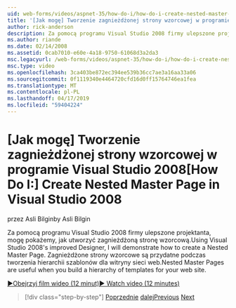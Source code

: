 ```yaml
---
uid: web-forms/videos/aspnet-35/how-do-i/how-do-i-create-nested-master-page-in-visual-studio-2008
title: '[Jak mogę] Tworzenie zagnieżdżonej strony wzorcowej w programie Visual Studio 2008 | Dokumentacja firmy Microsoft'
author: rick-anderson
description: Za pomocą programu Visual Studio 2008 firmy ulepszone projektanta, mogę pokażemy, jak utworzyć zagnieżdżoną stronę wzorcową. Zagnieżdżone strony wzorcowe są przydatne, gdy tworzysz hierarch...
ms.author: riande
ms.date: 02/14/2008
ms.assetid: 0cab7010-e60e-4a18-9750-61068d3a2da3
msc.legacyurl: /web-forms/videos/aspnet-35/how-do-i/how-do-i-create-nested-master-page-in-visual-studio-2008
msc.type: video
ms.openlocfilehash: 3ca403be872ec394ee539b36cc7ae3a16aa33a06
ms.sourcegitcommit: 0f1119340e4464720cfd16d0ff15764746ea1fea
ms.translationtype: MT
ms.contentlocale: pl-PL
ms.lasthandoff: 04/17/2019
ms.locfileid: "59404224"
---
```

# <a name="how-do-i-create-nested-master-page-in-visual-studio-2008"></a><span data-ttu-id="2d60c-104">[Jak mogę] Tworzenie zagnieżdżonej strony wzorcowej w programie Visual Studio 2008</span><span class="sxs-lookup"><span data-stu-id="2d60c-104">[How Do I:] Create Nested Master Page in Visual Studio 2008</span></span>

<span data-ttu-id="2d60c-105">przez Asli Bilgin</span><span class="sxs-lookup"><span data-stu-id="2d60c-105">by Asli Bilgin</span></span>

<span data-ttu-id="2d60c-106">Za pomocą programu Visual Studio 2008 firmy ulepszone projektanta, mogę pokażemy, jak utworzyć zagnieżdżoną stronę wzorcową.</span><span class="sxs-lookup"><span data-stu-id="2d60c-106">Using Visual Studio 2008's improved Designer, I will demonstrate how to create a Nested Master Page.</span></span> <span data-ttu-id="2d60c-107">Zagnieżdżone strony wzorcowe są przydatne podczas tworzenia hierarchii szablonów dla witryny sieci web.</span><span class="sxs-lookup"><span data-stu-id="2d60c-107">Nested Master Pages are useful when you build a hierarchy of templates for your web site.</span></span>

[<span data-ttu-id="2d60c-108">&#9654;Obejrzyj film wideo (12 minut)</span><span class="sxs-lookup"><span data-stu-id="2d60c-108">&#9654; Watch video (12 minutes)</span></span>](https://channel9.msdn.com/Blogs/ASP-NET-Site-Videos/how-do-i-create-nested-master-page-in-visual-studio-2008)

> [!div class="step-by-step"]
> <span data-ttu-id="2d60c-109">[Poprzednie](how-do-i-create-a-master-page-in-visual-studio-2008.md)
> [dalej](how-do-i-cascading-style-sheets-in-visual-studio-2008.md)</span><span class="sxs-lookup"><span data-stu-id="2d60c-109">[Previous](how-do-i-create-a-master-page-in-visual-studio-2008.md)
[Next](how-do-i-cascading-style-sheets-in-visual-studio-2008.md)</span></span>
